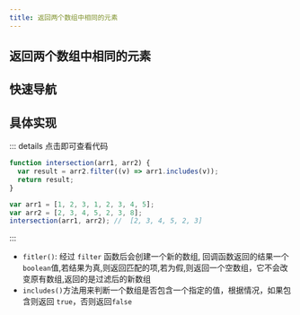 ```yaml
---
title: 返回两个数组中相同的元素
---
```


## 返回两个数组中相同的元素

## 快速导航

<TOC />

## 具体实现

::: details 点击即可查看代码

```js
function intersection(arr1, arr2) {
  var result = arr2.filter((v) => arr1.includes(v));
  return result;
}

var arr1 = [1, 2, 3, 1, 2, 3, 4, 5];
var arr2 = [2, 3, 4, 5, 2, 3, 8];
intersection(arr1, arr2); //  [2, 3, 4, 5, 2, 3]
```

:::

- `fitler()`: 经过 `filter` 函数后会创建一个新的数组, 回调函数返回的结果一个 `boolean`值,若结果为真,则返回匹配的项,若为假,则返回一个空数组，它不会改变原有数组,返回的是过滤后的新数组
- `includes()`方法用来判断一个数组是否包含一个指定的值，根据情况，如果包含则返回 `true`，否则返回`false`
